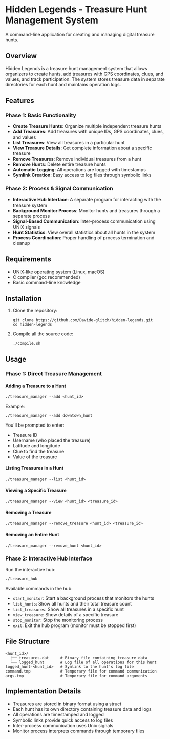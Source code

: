 # Hidden Legends - Treasure Hunt Management System

A command-line application for creating and managing digital treasure hunts.

## Overview

Hidden Legends is a treasure hunt management system that allows organizers to create hunts, add treasures with GPS coordinates, clues, and values, and track participation. The system stores treasure data in separate directories for each hunt and maintains operation logs.

## Features

### Phase 1: Basic Functionality
- **Create Treasure Hunts**: Organize multiple independent treasure hunts
- **Add Treasures**: Add treasures with unique IDs, GPS coordinates, clues, and values
- **List Treasures**: View all treasures in a particular hunt
- **View Treasure Details**: Get complete information about a specific treasure
- **Remove Treasures**: Remove individual treasures from a hunt
- **Remove Hunts**: Delete entire treasure hunts
- **Automatic Logging**: All operations are logged with timestamps
- **Symlink Creation**: Easy access to log files through symbolic links

### Phase 2: Process & Signal Communication
- **Interactive Hub Interface**: A separate program for interacting with the treasure system
- **Background Monitor Process**: Monitor hunts and treasures through a separate process
- **Signal-Based Communication**: Inter-process communication using UNIX signals
- **Hunt Statistics**: View overall statistics about all hunts in the system
- **Process Coordination**: Proper handling of process termination and cleanup

## Requirements

- UNIX-like operating system (Linux, macOS)
- C compiler (gcc recommended)
- Basic command-line knowledge

## Installation

1. Clone the repository:
   ```
   git clone https://github.com/Davide-glitch/hidden-legends.git
   cd hidden-legends
   ```

2. Compile all the source code:
   ```
   ./compile.sh
   ```

## Usage

### Phase 1: Direct Treasure Management

#### Adding a Treasure to a Hunt

```
./treasure_manager --add <hunt_id>
```

Example:
```
./treasure_manager --add downtown_hunt
```

You'll be prompted to enter:
- Treasure ID
- Username (who placed the treasure)
- Latitude and longitude
- Clue to find the treasure
- Value of the treasure

#### Listing Treasures in a Hunt

```
./treasure_manager --list <hunt_id>
```

#### Viewing a Specific Treasure

```
./treasure_manager --view <hunt_id> <treasure_id>
```

#### Removing a Treasure

```
./treasure_manager --remove_treasure <hunt_id> <treasure_id>
```

#### Removing an Entire Hunt

```
./treasure_manager --remove_hunt <hunt_id>
```

### Phase 2: Interactive Hub Interface

Run the interactive hub:
```
./treasure_hub
```

Available commands in the hub:
- `start_monitor`: Start a background process that monitors the hunts
- `list_hunts`: Show all hunts and their total treasure count
- `list_treasures`: Show all treasures in a specific hunt
- `view_treasure`: Show details of a specific treasure
- `stop_monitor`: Stop the monitoring process
- `exit`: Exit the hub program (monitor must be stopped first)

## File Structure

```
<hunt_id>/
  ├── treasures.dat     # Binary file containing treasure data
  └── logged_hunt       # Log file of all operations for this hunt
logged_hunt-<hunt_id>   # Symlink to the hunt's log file
command.tmp             # Temporary file for command communication
args.tmp                # Temporary file for command arguments
```

## Implementation Details

- Treasures are stored in binary format using a struct
- Each hunt has its own directory containing treasure data and logs
- All operations are timestamped and logged
- Symbolic links provide quick access to log files
- Inter-process communication uses Unix signals
- Monitor process interprets commands through temporary files
